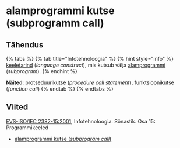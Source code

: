 # alamprogrammi kutse \(subprogramm call\)

## Tähendus

{% tabs %}
{% tab title="Infotehnoloogia" %}
{% hint style="info" %}
[keeletarind](keeletarind-language-construct.md) \(_language construct_\), mis kutsub välja [alamprogrammi](alamprogramm-subprogram.md) \(_subprogram_\).
{% endhint %}

**Näited**: protseduurikutse \(_procedure call statement_\), funktsioonikutse \(_function call_\) 
{% endtab %}
{% endtabs %}

## Viited

[EVS-ISO/IEC 2382-15:2001](https://www.evs.ee/et/evs-iso-iec-2382-15-2001), Infotehnoloogia. Sõnastik. Osa 15: Programmikeeled

* [alamprogrammi kutse \(_subprogram call_\)](https://www.eki.ee/dict/its/index.cgi?Q=D3610800-6C03-1014-88DC-FC5F0DBED45A&F=GUID&C01=1&C02=0&C10=1)

